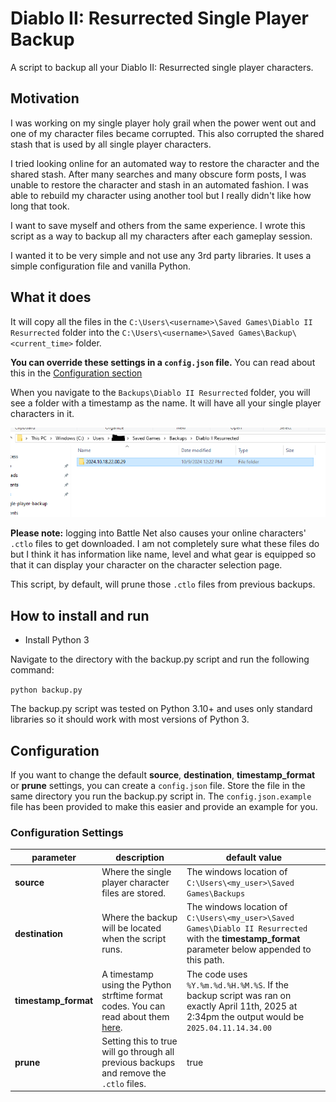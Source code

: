 # Diablo II: Resurrected Single Player Backup

A script to backup all your Diablo II: Resurrected single player characters.

## Motivation

I was working on my single player holy grail when the power went out and one of my character files became corrupted. This also corrupted the shared stash that is used by all single player characters.

I tried looking online for an automated way to restore the character and the shared stash. After many searches and many obscure form posts, I was unable to restore the character and stash in an automated fashion. I was able to rebuild my character using another tool but I really didn't like how long that took.

I want to save myself and others from the same experience. I wrote this script as a way to backup all my characters after each gameplay session.

I wanted it to be very simple and not use any 3rd party libraries. It uses a simple configuration file and vanilla Python.

## What it does

It will copy all the files in the `C:\Users\<username>\Saved Games\Diablo II Resurrected` folder into the `C:\Users\<username>\Saved Games\Backup\<current_time>` folder.

**You can override these settings in a `config.json` file.** You can read about this in the [Configuration section](#configuration)

When you navigate to the `Backups\Diablo II Resurrected` folder, you will see a folder with a timestamp as the name. It will have all your single player characters in it.

![Backup Sample](images/backup-sample.png)

**Please note:** logging into Battle Net also causes your online characters' `.ctlo` files to get downloaded. I am not completely sure what these files do but I think it has information like name, level and what gear is equipped so that it can display your character on the character selection page.

This script, by default, will prune those `.ctlo` files from previous backups. 

## How to install and run

- Install Python 3

Navigate to the directory with the backup.py script and run the following command:

`python backup.py`

The backup.py script was tested on Python 3.10+ and uses only standard libraries so it should work with most versions of Python 3.

## Configuration

If you want to change the default **source**, **destination**, **timestamp_format** or **prune** settings, you can create a `config.json` file. Store the file in the same directory you run the backup.py script in. The `config.json.example` file has been provided to make this easier and provide an example for you.

### Configuration Settings

| parameter  | description  | default value |
| ---------- | ------------ | ------------- |
| **source** | Where the single player character files are stored. | The windows location of `C:\Users\<my_user>\Saved Games\Backups` |
| **destination** | Where the backup will be located when the script runs. | The windows location of `C:\Users\<my_user>\Saved Games\Diablo II Resurrected` with the **timestamp_format** parameter below appended to this path. |
| **timestamp_format** | A timestamp using the Python strftime format codes. You can read about them [here](https://docs.python.org/3/library/datetime.html#strftime-and-strptime-format-codes). | The code uses `%Y.%m.%d.%H.%M.%S`. If the backup script was ran on exactly April 11th, 2025 at 2:34pm the output would be `2025.04.11.14.34.00` |
| **prune** | Setting this to true will go through all previous backups and remove the `.ctlo` files. | true |
